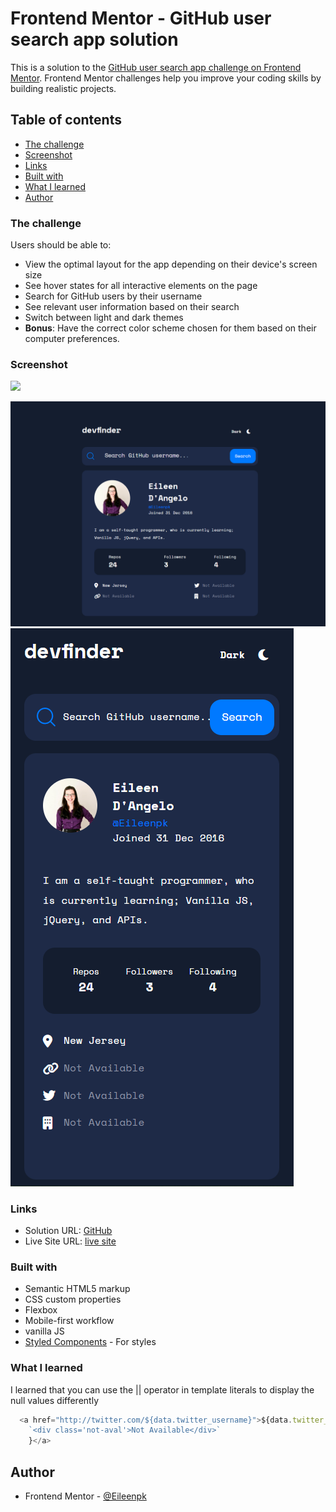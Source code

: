 # Frontend Mentor - GitHub user search app solution

This is a solution to the [GitHub user search app challenge on Frontend Mentor](https://www.frontendmentor.io/challenges/github-user-search-app-Q09YOgaH6). Frontend Mentor challenges help you improve your coding skills by building realistic projects. 

## Table of contents

  - [The challenge](#the-challenge)
  - [Screenshot](#screenshot)
  - [Links](#links)
  - [Built with](#built-with)
  - [What I learned](#what-i-learned)
- [Author](#author)

### The challenge

Users should be able to:

- View the optimal layout for the app depending on their device's screen size
- See hover states for all interactive elements on the page
- Search for GitHub users by their username
- See relevant user information based on their search
- Switch between light and dark themes
- **Bonus**: Have the correct color scheme chosen for them based on their computer preferences.

### Screenshot

![](./screenshot.jpg)

![screen shot of full screen webpage](https://github.com/Eileenpk/GitHub-user-search-app/blob/main/assets/website%20screenshot.png)
![screen shot of mobile webpage](https://github.com/Eileenpk/GitHub-user-search-app/blob/main/assets/moblie%20screenshot.png)


### Links

- Solution URL: [GitHub](https://github.com/Eileenpk/GitHub-user-search-app)
- Live Site URL: [live site](https://eileenpk.github.io/GitHub-user-search-app/)


### Built with

- Semantic HTML5 markup
- CSS custom properties
- Flexbox
- Mobile-first workflow
- vanilla JS
- [Styled Components](https://styled-components.com/) - For styles

### What I learned

I learned that you can use the || operator in template literals to display the null values differently

```js
  <a href="http://twitter.com/${data.twitter_username}">${data.twitter_username || 
    `<div class='not-aval'>Not Available</div>`
    }</a>
```


## Author

- Frontend Mentor - [@Eileenpk](https://www.frontendmentor.io/profile/Eileenpk)

